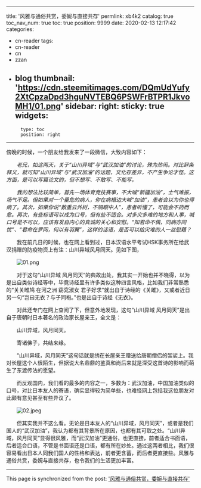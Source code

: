 
---
title: '风雅与通俗共赏，委婉与直接共存'
permlink: xb4k2
catalog: true
toc_nav_num: true
toc: true
position: 9999
date: 2020-02-13 12:17:42
categories:
- cn-reader
tags:
- cn-reader
- cn
- zzan
- blog
thumbnail: 'https://cdn.steemitimages.com/DQmUdYufy2XtCpzaDpd3hguNVTEBQ6PSWFrBTPR1JkvoMH1/01.png'
sidebar:
    right:
        sticky: true
widgets:
    -
        type: toc
        position: right
---


傍晚的时候，一个朋友给我发来了一段微信，大致内容如下：

　　*老兄，如这两天，关于“山川异域”与“武汉加油”的讨论，殊为热闹。对比辞条释义，就可知“山川异域”与“武汉加油”的话题，文化存差异，不产生争论才怪。这方面，是可以写篇论文的，但不想写、不敢写、不能写。*

　　*我的想法比较简单，首先一场体育竞技赛事，不大喊“新疆加油”，士气难振，场气不足。但如果对一个垂危的病人，你在病榻边大喊“加油”，患者会以为你也得病了。其次，如果你说“数重云外树，不隔眼中人”，患者听懂了，可能会不药而愈。再次，有些标语可以成为口号，但有些不适合。对多灾多难的地方和人事，喊口号是不可以，应该有发自内心的真诚的关心和安慰。“知君命不偶，同病亦同忧”、“君命在罗网，何以有羽翼”，这样的话语，是否可以给灾难的人一丝慰藉？*

　　我在前几日的时候，也在网上看到过，日本汉语水平考试HSK事务所在给武汉捐赠的防疫物资上有注：山川异域风月同天。见如下图，

　　![01.png](https://cdn.steemitimages.com/DQmUdYufy2XtCpzaDpd3hguNVTEBQ6PSWFrBTPR1JkvoMH1/01.png)

　　对于这句“山川异域 风月同天”的典故出处，我其实一开始也并不晓得，以为是出自类似诗经等中，毕竟诗经里有许多类似这种四言风格，比如我们非常熟悉的“关关睢鸠 在河之洲 窈窕淑女 君子好求”就出自于诗经的《关雎》，又或者近日另一句“岂曰无衣？与子同袍。”也是出自于诗经《无衣》。

　　对此还专门在网上查阅了下，但意外地发现，这句“山川异域 风月同天”是出自于唐朝时日本著名的政治家长屋亲王，全文是：

　　山川异域，风月同天。

　　寄诸佛子，共结来缘。

　　“山川异域，风月同天”这句话就是绣在长屋亲王赠送给唐朝僧侣的袈裟上。我对长屋这个人很陌生，但据说大名鼎鼎的鉴真和尚后来就是深受这首诗的影响而萌生了东渡传法的愿望。

　　而反观国内，我们看的最多的内容之一，多数为：武汉加油，中国加油类似的口号，对比日本友人的寄语，确实显得较为简单些，也难怪网上包括我这位朋友对此颇有意见甚至有些异议了。

　　![02.jpeg](https://cdn.steemitimages.com/DQmUmPYGJkkyJh6EFMcnaBLHNZ5yLZpdGiQtjPNEjV2hJna/02.jpeg)

　　但其实我并不这么看。无论是日本友人的“山川异域，风月同天”，或者是我们国人的“武汉加油”，我认为都有其背景所在原因，也都有其可取之处。“山川异域，风月同天”显得很风雅，而“武汉加油”更通俗，也更直接，前者适合书面语，后者适合口语，不管是书面语还是口语，都有所在妙处。通过这两者相比，我们很容易看出日本人同我们国人的性格和表达，前者更含蓄，而后者更直接些。风雅与通俗共赏，委婉与直接共存，也令我们的生活更加丰富。

- - -

This page is synchronized from the post: ['风雅与通俗共赏，委婉与直接共存'](https://steemit.com/@rivalhw/xb4k2)
